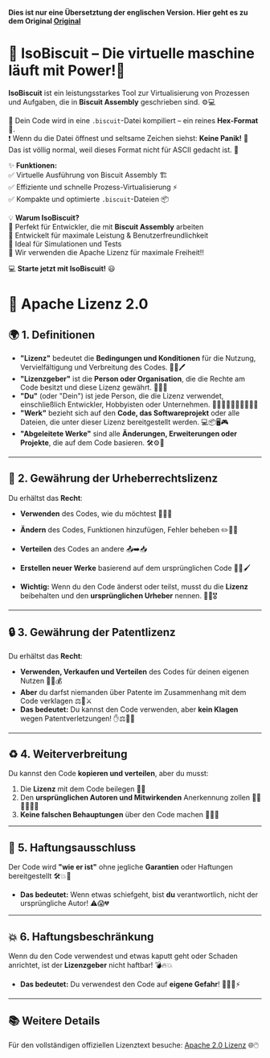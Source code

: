 **Dies ist nur eine Übersetztung der englischen Version. Hier geht es zu dem Original [Original](./README.md)**
# 🍪 IsoBiscuit – Die virtuelle maschine läuft mit Power!🚀  

**IsoBiscuit** ist ein leistungsstarkes Tool zur Virtualisierung von Prozessen und Aufgaben, die in **Biscuit Assembly** geschrieben sind. ⚙️💻  

🔄 Dein Code wird in eine `.biscuit`-Datei kompiliert – ein reines **Hex-Format** 🧩.  
❗ Wenn du die Datei öffnest und seltsame Zeichen siehst: **Keine Panik!** 🫣 Das ist völlig normal, weil dieses Format nicht für ASCII gedacht ist. 🔢  

✨ **Funktionen:**  
✅ Virtuelle Ausführung von Biscuit Assembly 🏗️  
✅ Effiziente und schnelle Prozess-Virtualisierung ⚡  
✅ Kompakte und optimierte `.biscuit`-Dateien 📦  

💡 **Warum IsoBiscuit?**  
🚀 Perfekt für Entwickler, die mit **Biscuit Assembly** arbeiten  
🔬 Entwickelt für maximale Leistung & Benutzerfreundlichkeit  
🎯 Ideal für Simulationen und Tests  
📜 Wir verwenden die Apache Lizenz für maximale Freiheit!!  

💻 **Starte jetzt mit IsoBiscuit!** 😃  

# 📜 **Apache Lizenz 2.0**  

## 🌍 **1. Definitionen**  
- **"Lizenz"** bedeutet die **Bedingungen und Konditionen** für die Nutzung, Vervielfältigung und Verbreitung des Codes. 📝📑🖊️  
- **"Lizenzgeber"** ist die **Person oder Organisation**, die die Rechte am Code besitzt und diese Lizenz gewährt. 🏢👔💼  
- **"Du"** (oder "Dein") ist jede Person, die die Lizenz verwendet, einschließlich Entwickler, Hobbyisten oder Unternehmen. 👨‍💻👩‍💻👨‍💼🦸‍♂️🦸‍♀️  
- **"Werk"** bezieht sich auf den **Code, das Softwareprojekt** oder alle Dateien, die unter dieser Lizenz bereitgestellt werden. 💻📦🖥️🎮  
- **"Abgeleitete Werke"** sind alle **Änderungen, Erweiterungen oder Projekte**, die auf dem Code basieren. 🛠️⚙️🔧  

---

## 🚀 **2. Gewährung der Urheberrechtslizenz**  
Du erhältst das **Recht**:  
- **Verwenden** des Codes, wie du möchtest 🏃‍♂️💨  
- **Ändern** des Codes, Funktionen hinzufügen, Fehler beheben ✏️🔧🔨  
- **Verteilen** des Codes an andere 📤➡️📥  
- **Erstellen neuer Werke** basierend auf dem ursprünglichen Code 🎨💡🖌️  

- **Wichtig:** Wenn du den Code änderst oder teilst, musst du die **Lizenz** beibehalten und den **ursprünglichen Urheber** nennen. 🙌👑🎖️

---

## 🔒 **3. Gewährung der Patentlizenz**  
Du erhältst das **Recht**:  
- **Verwenden, Verkaufen und Verteilen** des Codes für deinen eigenen Nutzen 💸💵💰  
- **Aber** du darfst niemanden über Patente im Zusammenhang mit dem Code verklagen ⚖️🚫⚔️  
- **Das bedeutet:** Du kannst den Code verwenden, aber **kein Klagen** wegen Patentverletzungen! ✋⚖️🤝💼  

---

## ♻️ **4. Weiterverbreitung**  
Du kannst den Code **kopieren und verteilen**, aber du musst:  
1. Die **Lizenz** mit dem Code beilegen 📑✅  
2. Den **ursprünglichen Autoren und Mitwirkenden** Anerkennung zollen 🏅👏🙋‍♂️🙋‍♀️  
3. **Keine falschen Behauptungen** über den Code machen 🚫❌🚷  

---

## 🚫 **5. Haftungsausschluss**  
Der Code wird **"wie er ist"** ohne jegliche **Garantien** oder Haftungen bereitgestellt 🛠️💥🔧  
- **Das bedeutet:** Wenn etwas schiefgeht, bist **du** verantwortlich, nicht der ursprüngliche Autor! ⚠️😱💔

---

## 💥 **6. Haftungsbeschränkung**  
Wenn du den Code verwendest und etwas kaputt geht oder Schaden anrichtet, ist der **Lizenzgeber** nicht haftbar! 💣🔥💥  
- **Das bedeutet:** Du verwendest den Code auf **eigene Gefahr**! 🤞🤞🛑⚡  

---

## 📚 **Weitere Details**  
Für den vollständigen offiziellen Lizenztext besuche: [Apache 2.0 Lizenz](http://www.apache.org/licenses/LICENSE-2.0) 🌐🖱️
